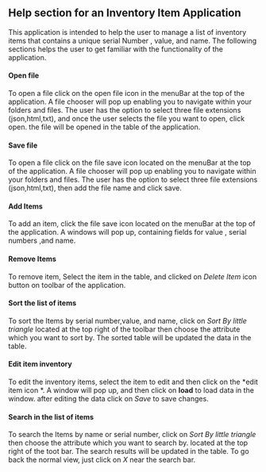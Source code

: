 ## Help section for an Inventory Item  Application
This application is intended to help the user to manage a list of inventory items that contains a unique serial Number
, value, and name. The following sections helps the user to get familiar with the functionality of the application.

#### Open file
To open a file click on the open file icon in the menuBar at the top of the application. A file chooser will pop up
enabling you to navigate within your folders and files. The user has the option to select three file extensions
(json,html,txt), and once the user selects the file you want to open, click open. the file will be opened in the
 table of the application.
 
#### Save file
To open a file click on the file save icon located on the menuBar at the top of the application. A file chooser will pop up enabling you to navigate within your folders and files. The user has
 the option to select three file extensions (json,html,txt), then add the file name and click save. 

#### Add Items
 To add an item, click the file save icon located on the menuBar at the top of the application. A windows will pop up, 
 containing fields for value , serial numbers ,and name.
#### Remove Items
To remove item, Select the item in the table, and clicked on *Delete Item* icon button on toolbar of the application.

#### Sort the list of items
To sort the Items by serial number,value, and  name, click on *Sort By little triangle* located at the top right of the
 toolbar then choose the attribute which you want to sort by. The sorted table will be updated the data in the table. 

#### Edit  item inventory
To edit  the inventory items, select the item to edit and then click on the *edit item icon *. A window will pop up, and then
click on **load**  to load data in the window. after editing the data click on *Save* to save changes.

#### Search in  the list of items
To search the Items by name or serial number, click on *Sort By little triangle*  then choose the attribute which you want to search by.
located at the top right of the toot bar. The search results  will be updated in the table. To go back the normal view,
just click on *X* near the search bar.